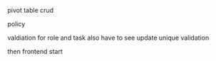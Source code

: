 pivot table crud

policy




valdiation for role and task
also have to see update unique validation

then frontend start